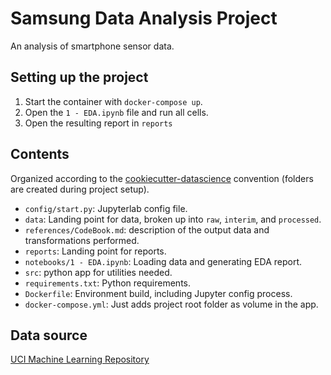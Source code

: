 # Samsung Data Analysis Project

An analysis of smartphone sensor data.

## Setting up the project

1. Start the container with `docker-compose up`.
1. Open the `1 - EDA.ipynb` file and run all cells.
1. Open the resulting report in `reports`

## Contents

Organized according to the [cookiecutter-datascience](https://drivendata.github.io/cookiecutter-data-science/) convention (folders are created during project setup).
* `config/start.py`: Jupyterlab config file.
* `data`: Landing point for data, broken up into `raw`, `interim`, and `processed`.
* `references/CodeBook.md`: description of the output data and transformations performed.
* `reports`: Landing point for reports.
* `notebooks/1 - EDA.ipynb`: Loading data and generating EDA report.
* `src`: python app for utilities needed.
* `requirements.txt`: Python requirements.
* `Dockerfile`: Environment build, including Jupyter config process.
* `docker-compose.yml`: Just adds project root folder as volume in the app.

## Data source
[UCI Machine Learning Repository](http://archive.ics.uci.edu/ml/datasets/Human+Activity+Recognition+Using+Smartphones)

